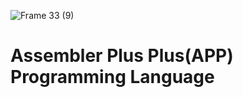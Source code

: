 ![Frame 33 (9)](https://github.com/user-attachments/assets/0c286e2d-5eb8-469b-9a93-b019433ab6d7)
# Assembler Plus Plus(APP) Programming Language

